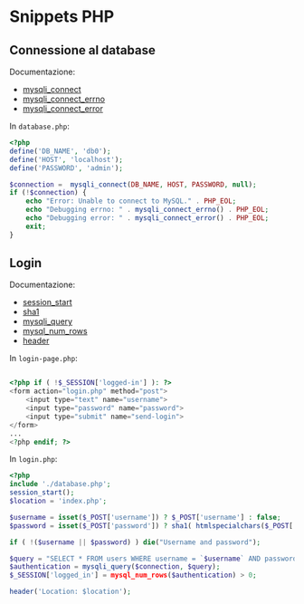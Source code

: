 # Snippets PHP

## Connessione al database
Documentazione:
- [mysqli_connect](https://www.php.net/manual/en/mysqli.construct.php)
- [mysqli_connect_errno](https://www.php.net/manual/en/mysqli.connect-errno.php)
- [mysqli_connect_error](https://www.php.net/manual/en/mysqli.connect-error.php)

In `database.php`:
```php
<?php
define('DB_NAME', 'db0');
define('HOST', 'localhost');
define('PASSWORD', 'admin'); 

$connection =  mysqli_connect(DB_NAME, HOST, PASSWORD, null);
if (!$connection) {
    echo "Error: Unable to connect to MySQL." . PHP_EOL;
    echo "Debugging errno: " . mysqli_connect_errno() . PHP_EOL;
    echo "Debugging error: " . mysqli_connect_error() . PHP_EOL;
    exit;
}
```

## Login
Documentazione:
- [session_start](https://www.php.net/manual/en/function.session-start.php)
- [sha1](https://www.php.net/manual/en/function.sha1.php)
- [mysqli_query](https://www.php.net/manual/en/mysqli.query.php)
- [mysql_num_rows](https://www.php.net/manual/en/function.mysql-num-rows.php)
- [header](https://www.php.net/manual/en/function.header.php)

In `login-page.php`:
```php

<?php if ( !$_SESSION['logged-in'] ): ?>
<form action="login.php" method="post">
    <input type="text" name="username">
    <input type="password" name="password">
    <input type="submit" name="send-login">
</form> 
...
<?php endif; ?>

```

In `login.php`:
```php
<?php
include './database.php';
session_start();
$location = 'index.php';

$username = isset($_POST['username']) ? $_POST['username'] : false;
$password = isset($_POST['password']) ? sha1( htmlspecialchars($_POST['password']) ) : false;

if ( !($username || $password) ) die("Username and password"); 

$query = "SELECT * FROM users WHERE username = `$username` AND password = `password`";
$authentication = mysqli_query($connection, $query);
$_SESSION['logged_in'] = mysql_num_rows($authentication) > 0;

header('Location: $location');
```